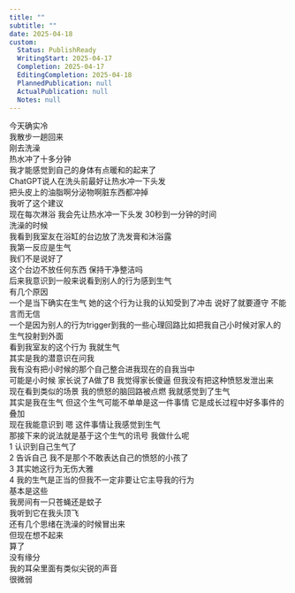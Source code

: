 ```yaml
---  
title: ""  
subtitle: ""  
date: 2025-04-18  
custom:  
  Status: PublishReady  
  WritingStart: 2025-04-17  
  Completion: 2025-04-17  
  EditingCompletion: 2025-04-18  
  PlannedPublication: null  
  ActualPublication: null  
  Notes: null  
---      
```

今天确实冷    
我散步一趟回来    
刚去洗澡    
热水冲了十多分钟    
我才能感觉到自己的身体有点暖和的起来了      
ChatGPT说人在洗头前最好让热水冲一下头发    
把头皮上的油脂啊分泌物啊脏东西都冲掉    
我听了这个建议    
现在每次淋浴 我会先让热水冲一下头发 30秒到一分钟的时间      
洗澡的时候    
我看到我室友在浴缸的台边放了洗发膏和沐浴露    
我第一反应是生气    
我们不是说好了    
这个台边不放任何东西 保持干净整洁吗      
后来我意识到一般来说看到别人的行为感到生气    
有几个原因    
一个是当下确实在生气 她的这个行为让我的认知受到了冲击 说好了就要遵守 不能言而无信    
一个是因为别人的行为trigger到我的一些心理回路比如把我自己小时候对家人的生气投射到外面    
看到我室友的这个行为 我就生气    
其实是我的潜意识在问我    
我有没有把小时候的那个自己整合进我现在的自我当中    
可能是小时候 家长说了A做了B 我觉得家长傻逼 但我没有把这种愤怒发泄出来    
现在看到类似的场景 我的愤怒的脑回路被点燃 我就感觉到了生气    
其实是我在生气 但这个生气可能不单单是这一件事情 它是成长过程中好多事件的叠加       
现在我能意识到 嗯 这件事情让我感觉到生气    
那接下来的说法就是基于这个生气的讯号 我做什么呢    
1 认识到自己生气了    
2 告诉自己 我不是那个不敢表达自己的愤怒的小孩了    
3 其实她这行为无伤大雅    
4 我的生气是正当的但我不一定非要让它主导我的行为    
基本是这些      
我房间有一只苍蝇还是蚊子    
我听到它在我头顶飞      
还有几个思绪在洗澡的时候冒出来    
但现在想不起来    
算了    
没有缘分      
我的耳朵里面有类似尖锐的声音    
很微弱      
  
